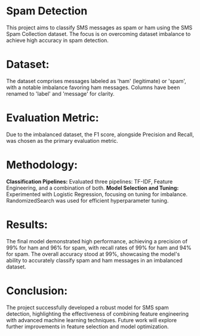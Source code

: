 # Spam Detection 
This project aims to classify SMS messages as spam or ham using the SMS Spam Collection dataset. The focus is on overcoming dataset imbalance to achieve high accuracy in spam detection.

# Dataset:
The dataset comprises messages labeled as 'ham' (legitimate) or 'spam', with a notable imbalance favoring ham messages. Columns have been renamed to 'label' and 'message' for clarity.

# Evaluation Metric:
Due to the imbalanced dataset, the F1 score, alongside Precision and Recall, was chosen as the primary evaluation metric.

# Methodology:
**Classification Pipelines:** Evaluated three pipelines: TF-IDF, Feature Engineering, and a combination of both.
**Model Selection and Tuning:** Experimented with Logistic Regression, focusing on tuning for imbalance. RandomizedSearch was used for efficient hyperparameter tuning.

# Results:
The final model demonstrated high performance, achieving a precision of 99% for ham and 96% for spam, with recall rates of 99% for ham and 94% for spam. The overall accuracy stood at 99%, showcasing the model's ability to accurately classify spam and ham messages in an imbalanced dataset.

# Conclusion:
The project successfully developed a robust model for SMS spam detection, highlighting the effectiveness of combining feature engineering with advanced machine learning techniques. Future work will explore further improvements in feature selection and model optimization.
